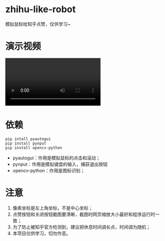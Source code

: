 # zhihu-like-robot

模拟鼠标给知乎点赞，仅供学习~

# 演示视频

<video src="https://coderjia-1254377750.cos.ap-shanghai.myqcloud.com/blog/202402032303833.mp4" controls>
  你的浏览器不支持 <code>video</code> 标签。
</video>

# 依赖

```commandline
pip intall pyautogui
pip install pynput
pip install opencv-python
```

- pyautogui：作用是模拟鼠标的点击和滚动；
- pynput：作用是模拟键盘的输入，捕获退出按钮
- opencv-python：作用是图标识别；

# 注意

1. 像素坐标是左上角坐标，不是中心坐标；
2. 点赞按钮和关闭按钮截图要清晰，截图时网页缩放大小最好和程序运行时一致；
3. 为了防止被知乎官方检测到，建议把休息时间调长点，时间调为随机；
4. 本项目仅供学习，切勿作恶。